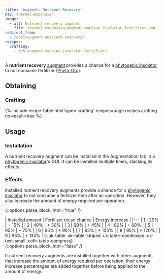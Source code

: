 ```yaml
---
title: 'Augment: Nutrient Recovery'
nav: thermal-expansion
image:
  - alt: Nutrient recovery augment
    file: thermal-expansion/augment-machine-insolator-fertilizer.png
redirect_from:
  - /docs/augment-nutrient-recovery/
recipes:
  crafting:
    - te5-augment-machine-insolator-fertilizer
---
```


A **nutrient recovery** [augment](/docs/thermal-expansion/augments/) provides a chance for a
[phytogenic insolator](/docs/thermal-expansion/phytogenic-insolator/) to not consume fertilizer
([Phyto-Gro](/docs/thermal-foundation/phyto-gro/)).


Obtaining
---------

### Crafting
{% include recipe-table.html type='crafting' recipes=page.recipes.crafting no-result=true %}


Usage
-----

### Installation
A nutrient recovery augment can be installed in the Augmentation tab in a
[phytogenic insolator](/docs/thermal-expansion/phytogenic-insolator/)'s GUI. It can be installed
multiple times, stacking its effects.

### Effects
Installed nutrient recovery augments provide a chance for a [phytogenic
insolator](/docs/thermal-expansion/phytogenic-insolator/) to not consume a fertilizer item after
an operation. However, they also increase the amount of energy required per
operation.

{::options parse_block_html="true" /}
<div class="uk-overflow-container">
| Installed amount | Fertilizer reuse chance | Energy increase |
|---
| 1 | 20% | + 15% |
| 2 | 40% | + 30% |
| 3 | 60% | + 45% |
| 4 | 80% | + 60% |
| 5 | 95% | + 75% |
| 6 | 95% | + 90% |
| 7 | 95% | + 105% |
| 8 | 95% | + 120% |
| 9 | 95% | + 135% |
{:.uk-table .uk-table-striped .uk-table-condensed .uk-text-small .cofh-table-compress}
</div>
{::options parse_block_html="false" /}

If nutrient recovery augments are installed together with other augments that
increase the amount of energy required per operation, their energy increase
percentages are added together before being applied to the amount of energy.
